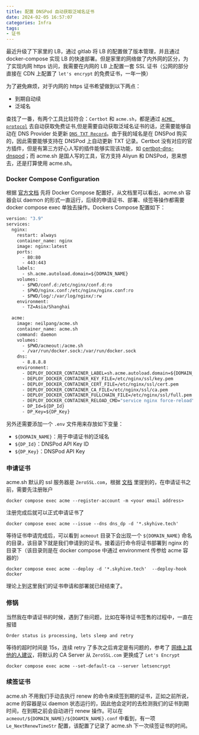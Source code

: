 ```yaml
---
title: 配置 DNSPod 自动获取泛域名证书
date: 2024-02-05 16:57:07
categories: Infra
tags: 
- 证书
---
```

最近升级了下家里的 LB，通过 gitlab 将 LB 的配置做了版本管理，并且通过 docker-compose 实现 LB 的快速部署。但是家里的网络做了内外网的区分，为了实现内网 https 访问，我需要在内网的 LB 上配置一套 SSL 证书（公网的部分直接在 CDN 上配置了 `let's encrypt` 的免费证书，一年一换）

为了避免麻烦，对于内网的 https 证书希望做到以下两点：
- 到期自动续
- 泛域名

<!--more-->

查找了一番，有两个工具比较符合：`Certbot` 和 `acme.sh`，都是通过 [`ACME protocol`](https://en.wikipedia.org/wiki/Automatic_Certificate_Management_Environment) 去自动获取免费证书,但是需要自动获取泛域名证书的话，还需要能够自动在 DNS Provider 处更新 [`DNS TXT Record`](https://en.wikipedia.org/wiki/TXT_record)。由于我的域名是在 DNSPod 购买的，因此需要能够支持在 DNSPod 上自动更新 TXT 记录。Certbot 没有对应的官方插件，但是有第三方好心人写的插件能够实现该功能，如 [certbot-dns-dnspod](https://github.com/tengattack/certbot-dns-dnspod)；而 acme.sh 是国人写的工具，官方支持 Aliyun 和 DNSPod，思来想去，还是打算使用 acme.sh。

### Docker Compose Configuration
根据 [官方文档](https://github.com/acmesh-official/acme.sh/wiki/deploy-to-docker-containers) 先将 Docker Compose 配置好，从文档里可以看出，acme.sh 容器会以 daemon 的形式一直运行，后续的申请证书、部署、续签等操作都需要 docker compose exec 单独去操作。Dockers Compose 配置如下：

```dockerfile
version: "3.9"
services:
  nginx:
    restart: always
    container_name: nginx
    image: nginx:latest
    ports:
      - 80:80
      - 443:443
    labels:
      - sh.acme.autoload.domain=${DOMAIN_NAME}
    volumes:
      - $PWD/conf.d:/etc/nginx/conf.d:ro
      - $PWD/nginx.conf:/etc/nginx/nginx.conf:ro
      - $PWD/log/:/var/log/nginx/:rw
    environment:
      - TZ=Asia/Shanghai
  
  acme:
    image: neilpang/acme.sh
    container_name: acme.sh
    command: daemon
    volumes:
      - $PWD/acmeout:/acme.sh
      - /var/run/docker.sock:/var/run/docker.sock
    dns:
      - 8.8.8.8
    environment:
      - DEPLOY_DOCKER_CONTAINER_LABEL=sh.acme.autoload.domain=${DOMAIN_NAME}
      - DEPLOY_DOCKER_CONTAINER_KEY_FILE=/etc/nginx/ssl/key.pem
      - DEPLOY_DOCKER_CONTAINER_CERT_FILE=/etc/nginx/ssl/cert.pem
      - DEPLOY_DOCKER_CONTAINER_CA_FILE=/etc/nginx/ssl/ca.pem
      - DEPLOY_DOCKER_CONTAINER_FULLCHAIN_FILE=/etc/nginx/ssl/full.pem
      - DEPLOY_DOCKER_CONTAINER_RELOAD_CMD="service nginx force-reload"
      - DP_Id=${DP_Id}
      - DP_Key=${DP_Key}
```
另外还需要添加一个 `.env` 文件用来存放如下变量：
- `${DOMAIN_NAME}`：用于申请证书的泛域名
- `${DP_Id}`：DNSPod API Key ID
- `${DP_Key}`：DNSPod API Key

### 申请证书
acme.sh 默认的 ssl 服务器是 `ZeroSSL.com`，根据 [文档](https://github.com/acmesh-official/acme.sh/wiki/ZeroSSL.com-CA) 里提到的，在申请证书之前，需要先注册账户
```shell
docker compose exec acme --register-account -m <your email address>
```

注册完成后就可以正式申请证书了
```shell
docker compose exec acme --issue --dns dns_dp -d '*.skyhive.tech'
```
等待证书申请完成后，可以看到 `acmeout` 目录下会出现一个 `${DOMAIN_NAME}` 命名的目录，该目录下就是我们申请到的证书。接着运行命令将证书部署到 nginx 的目录下（该目录则是在 docker compose 中通过 environment 传参给 acme 容器的）
```shell
docker compose exec acme --deploy -d '*.skyhive.tech'  --deploy-hook docker
```
理论上到这里我们的证书申请和部署就已经结束了。

### 修锅
当然我在申请证书的时候，遇到了些问题，比如在等待证书签售的过程中，一直在报错
```
Order status is processing, lets sleep and retry
```
等待的超时时间是 15s，连续 retry 了多次之后肯定是有问题的，参考了 [网络上其他的人建议](https://u.sb/acme-sh-ssl/)，将默认的 CA Server 从 `ZeroSSL.com` 更换成了 `Let's Encrypt`

```shell
docker compose exec acme --set-default-ca --server letsencrypt
```

### 续签证书
acme.sh 不用我们手动去执行 renew 的命令来续签到期的证书，正如之前所说，acme 的容器是以 daemon 状态运行的，因此他会定时的去检测我们的证书到期时间，在到期之前会自动进行 renew 操作。可以在 `acmeout/${DOMAIN_NAME}/${DOAMIN_NAME}.conf` 中看到，有一项 `Le_NextRenewTimeStr` 配置，该配置了记录了 acme.sh 下一次续签证书的时间。